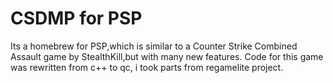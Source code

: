 # CSDMP for PSP
Its a homebrew for PSP,which is similar to a Counter Strike Combined Assault game by StealthKill,but with many new features.
Code for this game was rewritten from c++ to qc, i took parts from regamelite project.
